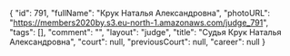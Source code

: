 {
    "id": 791,
    "fullName": "Крук Наталья Александровна",
    "photoURL": "https://members2020by.s3.eu-north-1.amazonaws.com/judge_791",
    "tags": [],
    "comment": "",
    "layout": "judge",
    "title": "Судья Крук Наталья Александровна",
    "court": null,
    "previousCourt": null,
    "career": null
}